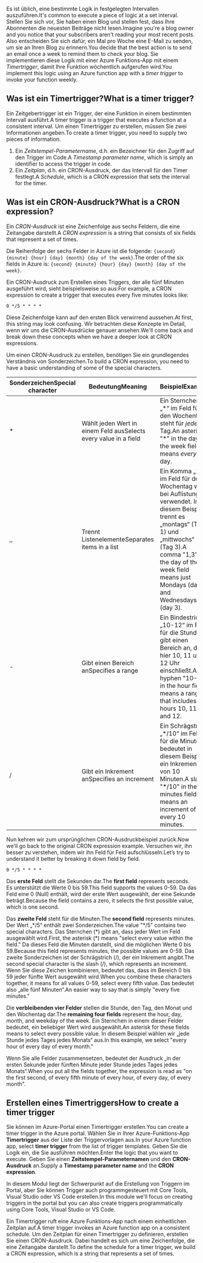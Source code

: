 <span data-ttu-id="8ccc3-101">Es ist üblich, eine bestimmte Logik in festgelegten Intervallen auszuführen.</span><span class="sxs-lookup"><span data-stu-id="8ccc3-101">It's common to execute a piece of logic at a set interval.</span></span> <span data-ttu-id="8ccc3-102">Stellen Sie sich vor, Sie haben einen Blog und stellen fest, dass Ihre Abonnenten die neuesten Beiträge nicht lesen.</span><span class="sxs-lookup"><span data-stu-id="8ccc3-102">Imagine you're a blog owner and you notice that your subscribers aren't reading your most recent posts.</span></span> <span data-ttu-id="8ccc3-103">Also entscheiden Sie sich dafür, ein Mal pro Woche eine E-Mail zu senden, um sie an Ihren Blog zu erinnern.</span><span class="sxs-lookup"><span data-stu-id="8ccc3-103">You decide that the best action is to send an email once a week to remind them to check your blog.</span></span> <span data-ttu-id="8ccc3-104">Sie implementieren diese Logik mit einer Azure Funktions-App mit einem _Timertrigger_, damit Ihre Funktion wöchentlich aufgerufen wird.</span><span class="sxs-lookup"><span data-stu-id="8ccc3-104">You implement this logic using an Azure function app with a _timer trigger_ to invoke your function weekly.</span></span>

## <a name="what-is-a-timer-trigger"></a><span data-ttu-id="8ccc3-105">Was ist ein Timertrigger?</span><span class="sxs-lookup"><span data-stu-id="8ccc3-105">What is a timer trigger?</span></span>

<span data-ttu-id="8ccc3-106">Ein Zeitgebertrigger ist ein Trigger, der eine Funktion in einem bestimmten Intervall ausführt.</span><span class="sxs-lookup"><span data-stu-id="8ccc3-106">A timer trigger is a trigger that executes a function at a consistent interval.</span></span> <span data-ttu-id="8ccc3-107">Um einen Timertrigger zu erstellen, müssen Sie zwei Informationen angeben.</span><span class="sxs-lookup"><span data-stu-id="8ccc3-107">To create a timer trigger, you need to supply two pieces of information.</span></span>

1. <span data-ttu-id="8ccc3-108">Ein *Zeitstempel-Parametername*, d.h. ein Bezeichner für den Zugriff auf den Trigger im Code.</span><span class="sxs-lookup"><span data-stu-id="8ccc3-108">A *Timestamp parameter name*, which is simply an identifier to access the trigger in code.</span></span>
2. <span data-ttu-id="8ccc3-109">Ein *Zeitplan*, d.h. ein CRON-Ausdruck, der das Intervall für den Timer festlegt.</span><span class="sxs-lookup"><span data-stu-id="8ccc3-109">A *Schedule*, which is a CRON expression that sets the interval for the timer.</span></span>

## <a name="what-is-a-cron-expression"></a><span data-ttu-id="8ccc3-110">Was ist ein CRON-Ausdruck?</span><span class="sxs-lookup"><span data-stu-id="8ccc3-110">What is a CRON expression?</span></span>

<span data-ttu-id="8ccc3-111">Ein *CRON-Ausdruck* ist eine Zeichenfolge aus sechs Feldern, die eine Zeitangabe darstellt.</span><span class="sxs-lookup"><span data-stu-id="8ccc3-111">A *CRON expression* is a string that consists of six fields that represent a set of times.</span></span>

<span data-ttu-id="8ccc3-112">Die Reihenfolge der sechs Felder in Azure ist die folgende: `{second} {minute} {hour} {day} {month} {day of the week}`.</span><span class="sxs-lookup"><span data-stu-id="8ccc3-112">The order of the six fields in Azure is: `{second} {minute} {hour} {day} {month} {day of the week}`.</span></span>

<span data-ttu-id="8ccc3-113">Ein CRON-Ausdruck zum Erstellen eines Triggers, der alle fünf Minuten ausgeführt wird, sieht beispielsweise so aus:</span><span class="sxs-lookup"><span data-stu-id="8ccc3-113">For example, a CRON expression to create a trigger that executes every five minutes looks like:</span></span>

```log
0 */5 * * * *
```

<span data-ttu-id="8ccc3-114">Diese Zeichenfolge kann auf den ersten Blick verwirrend aussehen.</span><span class="sxs-lookup"><span data-stu-id="8ccc3-114">At first, this string may look confusing.</span></span> <span data-ttu-id="8ccc3-115">Wir betrachten diese Konzepte im Detail, wenn wir uns die CRON-Ausdrücke genauer ansehen.</span><span class="sxs-lookup"><span data-stu-id="8ccc3-115">We'll come back and break down these concepts when we have a deeper look at CRON expressions.</span></span>

<span data-ttu-id="8ccc3-116">Um einen CRON-Ausdruck zu erstellen, benötigen Sie ein grundlegendes Verständnis von Sonderzeichen.</span><span class="sxs-lookup"><span data-stu-id="8ccc3-116">To build a CRON expression, you need to have a basic understanding of some of the special characters.</span></span>

| <span data-ttu-id="8ccc3-117">Sonderzeichen</span><span class="sxs-lookup"><span data-stu-id="8ccc3-117">Special character</span></span> | <span data-ttu-id="8ccc3-118">Bedeutung</span><span class="sxs-lookup"><span data-stu-id="8ccc3-118">Meaning</span></span> | <span data-ttu-id="8ccc3-119">Beispiel</span><span class="sxs-lookup"><span data-stu-id="8ccc3-119">Example</span></span> |
| ------------- | ------------- | ------------- |
| *      | <span data-ttu-id="8ccc3-120">Wählt jeden Wert in einem Feld aus</span><span class="sxs-lookup"><span data-stu-id="8ccc3-120">Selects every value in a field</span></span> | <span data-ttu-id="8ccc3-121">Ein Sternchen „\*“ im Feld für den Wochentag steht für *jeden* Tag.</span><span class="sxs-lookup"><span data-stu-id="8ccc3-121">An asterisk "\*" in the day of the week field means *every* day.</span></span> |
| <span data-ttu-id="8ccc3-122">,</span><span class="sxs-lookup"><span data-stu-id="8ccc3-122">,</span></span>      | <span data-ttu-id="8ccc3-123">Trennt Listenelemente</span><span class="sxs-lookup"><span data-stu-id="8ccc3-123">Separates items in a list</span></span> | <span data-ttu-id="8ccc3-124">Ein Komma „1,3“ im Feld für den Wochentag wird bei Auflistungen verwendet. In diesem Beispiel trennt es „montags“ (Tag 1) und „mittwochs“ (Tag 3).</span><span class="sxs-lookup"><span data-stu-id="8ccc3-124">A comma "1,3" in the day of the week field means just Mondays (day 1) and Wednesdays (day 3).</span></span> |
| -      | <span data-ttu-id="8ccc3-125">Gibt einen Bereich an</span><span class="sxs-lookup"><span data-stu-id="8ccc3-125">Specifies a range</span></span> | <span data-ttu-id="8ccc3-126">Ein Bindestrich „10-12“ im Feld für die Stunden gibt einen Bereich an, der hier 10, 11 und 12 Uhr einschließt.</span><span class="sxs-lookup"><span data-stu-id="8ccc3-126">A hyphen "10-12" in the hour field means a range that includes the hours 10, 11, and 12.</span></span> |
| /      | <span data-ttu-id="8ccc3-127">Gibt ein Inkrement an</span><span class="sxs-lookup"><span data-stu-id="8ccc3-127">Specifies an increment</span></span> | <span data-ttu-id="8ccc3-128">Ein Schrägstrich „\*/10“ im Feld für die Minuten bedeutet in diesem Beispiel ein Inkrement von 10 Minuten.</span><span class="sxs-lookup"><span data-stu-id="8ccc3-128">A slash "\*/10" in the minutes field means an increment of every 10 minutes.</span></span> |

<span data-ttu-id="8ccc3-129">Nun kehren wir zum ursprünglichen CRON-Ausdruckbeispiel zurück.</span><span class="sxs-lookup"><span data-stu-id="8ccc3-129">Now we'll go back to the original CRON expression example.</span></span> <span data-ttu-id="8ccc3-130">Versuchen wir, ihn besser zu verstehen, indem wir ihn Feld für Feld aufschlüsseln.</span><span class="sxs-lookup"><span data-stu-id="8ccc3-130">Let’s try to understand it better by breaking it down field by field.</span></span>

```log
0 */5 * * * *
```

<span data-ttu-id="8ccc3-131">Das **erste Feld** stellt die Sekunden dar.</span><span class="sxs-lookup"><span data-stu-id="8ccc3-131">The **first field** represents seconds.</span></span> <span data-ttu-id="8ccc3-132">Es unterstützt die Werte 0 bis 59.</span><span class="sxs-lookup"><span data-stu-id="8ccc3-132">This field supports the values 0-59.</span></span> <span data-ttu-id="8ccc3-133">Da das Feld eine 0 (Null) enthält, wird der erste Wert ausgewählt, der eine Sekunde beträgt.</span><span class="sxs-lookup"><span data-stu-id="8ccc3-133">Because the field contains a zero, it selects the first possible value, which is one second.</span></span>

<span data-ttu-id="8ccc3-134">Das **zweite Feld** steht für die Minuten.</span><span class="sxs-lookup"><span data-stu-id="8ccc3-134">The **second field** represents minutes.</span></span> <span data-ttu-id="8ccc3-135">Der Wert „\*/5“ enthält zwei Sonderzeichen.</span><span class="sxs-lookup"><span data-stu-id="8ccc3-135">The value "\*/5" contains two special characters.</span></span> <span data-ttu-id="8ccc3-136">Das Sternchen (\*) gibt an, dass jeder Wert im Feld ausgewählt wird.</span><span class="sxs-lookup"><span data-stu-id="8ccc3-136">First, the asterisk (\*) means "select every value within the field."</span></span> <span data-ttu-id="8ccc3-137">Da dieses Feld die Minuten darstellt, sind die möglichen Werte 0 bis 59.</span><span class="sxs-lookup"><span data-stu-id="8ccc3-137">Because this field represents minutes, the possible values are 0-59.</span></span> <span data-ttu-id="8ccc3-138">Das zweite Sonderzeichen ist der Schrägstrich (/), der ein Inkrement angibt.</span><span class="sxs-lookup"><span data-stu-id="8ccc3-138">The second special character is the slash (/), which represents an increment.</span></span> <span data-ttu-id="8ccc3-139">Wenn Sie diese Zeichen kombinieren, bedeutet das, dass im Bereich 0 bis 59 jeder fünfte Wert ausgewählt wird.</span><span class="sxs-lookup"><span data-stu-id="8ccc3-139">When you combine these characters together, it means for all values 0-59, select every fifth value.</span></span> <span data-ttu-id="8ccc3-140">Das bedeutet also „alle fünf Minuten“.</span><span class="sxs-lookup"><span data-stu-id="8ccc3-140">An easier way to say that is simply "every five minutes."</span></span>

<span data-ttu-id="8ccc3-141">Die **verbleibenden vier Felder** stellen die Stunde, den Tag, den Monat und den Wochentag dar.</span><span class="sxs-lookup"><span data-stu-id="8ccc3-141">The **remaining four fields** represent the hour, day, month, and weekday of the week.</span></span> <span data-ttu-id="8ccc3-142">Ein Sternchen in einem dieser Felder bedeutet, ein beliebiger Wert wird ausgewählt.</span><span class="sxs-lookup"><span data-stu-id="8ccc3-142">An asterisk for these fields means to select every possible value.</span></span> <span data-ttu-id="8ccc3-143">In diesem Beispiel wählen wir „jede Stunde jedes Tages jedes Monats“ aus.</span><span class="sxs-lookup"><span data-stu-id="8ccc3-143">In this example, we select "every hour of every day of every month."</span></span>

<span data-ttu-id="8ccc3-144">Wenn Sie alle Felder zusammensetzen, bedeutet der Ausdruck „in der ersten Sekunde jeder fünften Minute jeder Stunde jedes Tages jedes Monats“.</span><span class="sxs-lookup"><span data-stu-id="8ccc3-144">When you put all the fields together, the expression is read as "on the first second, of every fifth minute of every hour, of every day, of every month".</span></span>

## <a name="how-to-create-a-timer-trigger"></a><span data-ttu-id="8ccc3-145">Erstellen eines Timertriggers</span><span class="sxs-lookup"><span data-stu-id="8ccc3-145">How to create a timer trigger</span></span>

<span data-ttu-id="8ccc3-146">Sie können im Azure-Portal einen Timertrigger erstellen.</span><span class="sxs-lookup"><span data-stu-id="8ccc3-146">You can create a timer trigger in the Azure portal.</span></span> <span data-ttu-id="8ccc3-147">Wählen Sie in Ihrer Azure-Funktions-App **Timertrigger** aus der Liste der Triggervorlagen aus.</span><span class="sxs-lookup"><span data-stu-id="8ccc3-147">In your Azure function app, select **timer trigger** from the list of trigger templates.</span></span> <span data-ttu-id="8ccc3-148">Geben Sie die Logik ein, die Sie ausführen möchten.</span><span class="sxs-lookup"><span data-stu-id="8ccc3-148">Enter the logic that you want to execute.</span></span> <span data-ttu-id="8ccc3-149">Geben Sie einen **Zeitstempel-Parameternamen** und den **CRON-Ausdruck** an.</span><span class="sxs-lookup"><span data-stu-id="8ccc3-149">Supply a **Timestamp parameter name** and the **CRON expression**.</span></span>

<span data-ttu-id="8ccc3-150">In diesem Modul liegt der Schwerpunkt auf die Erstellung von Triggern im Portal, aber Sie können Trigger auch programmgesteuert mit Core Tools, Visual Studio oder VS Code erstellen.</span><span class="sxs-lookup"><span data-stu-id="8ccc3-150">In this module we'll focus on creating triggers in the portal but you can also create triggers programmatically using Core Tools, Visual Studio or VS Code.</span></span>

<span data-ttu-id="8ccc3-151">Ein Timertrigger ruft eine Azure Funktions-App nach einem einheitlichen Zeitplan auf.</span><span class="sxs-lookup"><span data-stu-id="8ccc3-151">A timer trigger invokes an Azure function app on a consistent schedule.</span></span> <span data-ttu-id="8ccc3-152">Um den Zeitplan für einen Timertrigger zu definieren, erstellen Sie einen CRON-Ausdruck. Dabei handelt es sich um eine Zeichenfolge, die eine Zeitangabe darstellt.</span><span class="sxs-lookup"><span data-stu-id="8ccc3-152">To define the schedule for a timer trigger, we build a CRON expression, which is a string that represents a set of times.</span></span>
